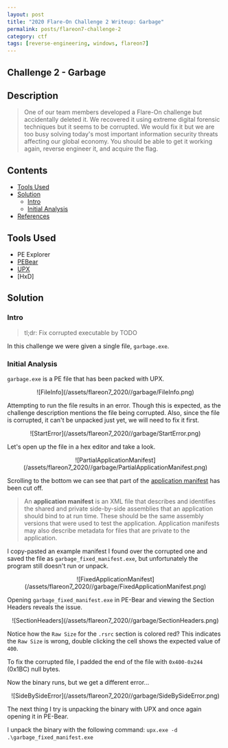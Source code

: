 ```yaml
---
layout: post
title: "2020 Flare-On Challenge 2 Writeup: Garbage"
permalink: posts/flareon7-challenge-2
category: ctf
tags: [reverse-engineering, windows, flareon7]
---
```


## Challenge 2 - Garbage
## Description
> One of our team members developed a Flare-On challenge but accidentally deleted it. We recovered it using extreme digital forensic techniques but it seems to be corrupted. We would fix it but we are too busy solving today's most important information security threats affecting our global economy. You should be able to get it working again, reverse engineer it, and acquire the flag.

## Contents
- [Tools Used](#tools-used)
- [Solution](#solution)
    - [Intro](#intro)
    - [Initial Analysis](#initial-analysis)
- [References](#references)

## Tools Used
- PE Explorer
- [PEBear](https://hshrzd.wordpress.com/pe-bear/)
- [UPX](https://upx.github.io/)
- [HxD]

## Solution
### Intro
> tl;dr: Fix corrupted executable by TODO

In this challenge we were given a single file, `garbage.exe`.

### Initial Analysis
`garbage.exe` is a PE file that has been packed with UPX.
<p align="center" markdown="1">
![FileInfo](/assets/flareon7_2020//garbage/FileInfo.png)
</p>

Attempting to run the file results in an error. Though this is expected, as the challenge description mentions the file being corrupted. Also, since the file is corrupted, it can't be unpacked just yet, we will need to fix it first.

<p align="center" markdown="1">
![StartError](/assets/flareon7_2020//garbage/StartError.png)
</p>

Let's open up the file in a hex editor and take a look.

<p align="center" markdown="1">
![PartialApplicationManifest](/assets/flareon7_2020//garbage/PartialApplicationManifest.png)
</p>

Scrolling to the bottom we can see that part of the [application manifest](https://docs.microsoft.com/en-us/windows/win32/sbscs/application-manifests) has been cut off.

>An **application manifest** is an XML file that describes and identifies the shared and private side-by-side assemblies that an application should bind to at run time. These should be the same assembly versions that were used to test the application. Application manifests may also describe metadata for files that are private to the application.

I copy-pasted an example manifest I found over the corrupted one and saved the file as `garbage_fixed_manifest.exe`, but unfortunately the program still doesn't run or unpack.

<p align="center" markdown="1">
![FixedApplicationManifest](/assets/flareon7_2020//garbage/FixedApplicationManifest.png)
</p>

Opening `garbage_fixed_manifest.exe` in PE-Bear and viewing the Section Headers reveals the issue.

<p align="center" markdown="1">
![SectionHeaders](/assets/flareon7_2020//garbage/SectionHeaders.png)
</p>

Notice how the `Raw Size` for the `.rsrc` section is colored red? This indicates the `Raw Size` is wrong, double clicking the cell shows the expected value of `400`. 

To fix the corrupted file, I padded the end of the file with `0x400-0x244` (0x1BC) null bytes.

Now the binary runs, but we get a different error...

<p align="center" markdown="1">
![SideBySideError](/assets/flareon7_2020//garbage/SideBySideError.png)
</p>

The next thing I try is unpacking the binary with UPX and once again opening it in PE-Bear.

I unpack the binary with the following command: `upx.exe -d .\garbage_fixed_manifest.exe`

